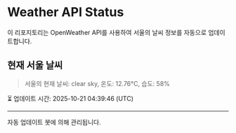 
# Weather API Status

이 리포지토리는 OpenWeather API를 사용하여 서울의 날씨 정보를 자동으로 업데이트합니다.

## 현재 서울 날씨
> 서울의 현재 날씨: clear sky, 온도: 12.76°C, 습도: 58%

⏳ 업데이트 시간: 2025-10-21 04:39:46 (UTC)

---
자동 업데이트 봇에 의해 관리됩니다.
